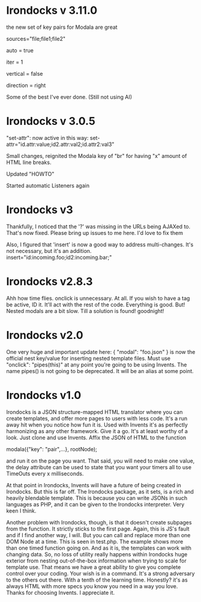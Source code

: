# Irondocks v 3.11.0

the new set of key pairs for Modala are great

sources="file;file1;file2"

auto = true

iter = 1

vertical = false

direction = right

Some of the best I've ever done. (Still not using AI)

# Irondocks v 3.0.5

"set-attr": now active in this way: set-attr="id.attr:value;id2.attr:val2;id.attr2:val3"

Small changes, reignited the Modala key of "br" for having "x" amount of HTML line breaks.

Updated "HOWTO"

Started automatic Listeners again

# Irondocks v3

Thankfully, I noticed that the '?' was missing in the URLs being AJAXed to. That's now fixed. Please bring up issues to me here. I'd love to fix them

Also, I figured that 'insert' is now a good way to address multi-changes. It's not necessary, but it's an addition. insert="id:incoming.foo;id2:incoming.bar;"

# Irondocks v2.8.3

Ahh how time flies. onclick is unnecessary. At all. If you wish to have a tag be active, ID it. It'll act with the rest of the code. Everything is good. But! Nested modals are a bit slow. Till a solution is found! goodnight!

# Irondocks v2.0

One very huge and important update here: { "modal": "foo.json" } is now the official nest key/value for inserting nested template files.
Must use "onclick": "pipes(this)" at any point you're going to be using Invents. The name pipes() is not going to be deprecated. It will be an alias at some point.

# Irondocks v1.0

Irondocks is a JSON structure-mapped HTML translator where you can create templates, and offer more pages to users with less code. It's a run away hit when you notice how fun it is. Used with Invents it's as perfectly harmonizing as any other framework. Give it a go. It's at least worthy of a look. Just clone and use Invents. Affix the JSON of HTML to the function

modala({"key": "pair",...}, rootNode);

and run it on the page you want. That said, you will need to make one value, the delay attribute can be used to state that you want your timers all to use TimeOuts every x milliseconds.

At that point in Irondocks, Invents will have a future of being created in Irondocks. But this is far off. The Irondocks package, as it sets, is a rich and heavily blendable template. This is because you can write JSONs in such languages as PHP, and it can be given to the Irondocks interpreter. Very keen I think.

Another problem with Irondocks, though, is that it doesn't create subpages from the function. It strictly sticks to the first page. Again, this is JS's fault and if I find another way, I will. But you can call and replace more than one DOM Node at a time. This is seen in test.php. The example shows more than one timed function going on. And as it is, the templates can work with changing data. So, no loss of utility really happens within Irondocks huge exterior from nesting out-of-the-box information when trying to scale for template use. That means we have a great ability to give you complete control over your coding. Your wish is in a command. It's a strong adversary to the others out there. With a tenth of the learning time. Honestly? it's as always HTML with more specs you know you need in a way you love. Thanks for choosing Invents. I appreciate it.
